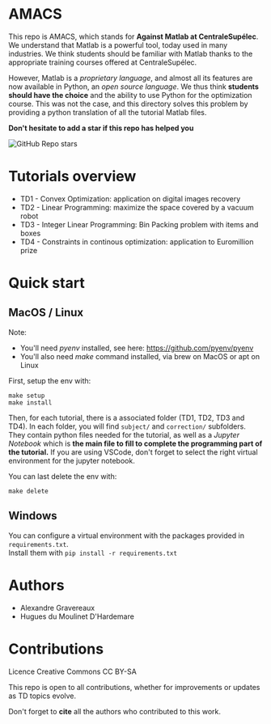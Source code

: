 # AMACS

This repo is AMACS, which stands for **Against Matlab at CentraleSupélec**.
We understand that Matlab is a powerful tool, today used in many industries. We think students
should be familiar with Matlab thanks to the appropriate training courses offered at CentraleSupélec.

However, Matlab is a *proprietary language*, and almost all its features are now available in Python, an *open source language*.
We thus think **students should have the choice** and the ability to use Python for the optimization course. This was not the case, and this directory solves this problem by providing a python translation of all the tutorial Matlab files.

**Don't hesitate to add a star if this repo has helped you**

<img alt="GitHub Repo stars" src="https://img.shields.io/github/stars/alexgravx/AMACS?style=social&logoColor=yellow&label=Give%20a%20star">

# Tutorials overview

- TD1 - Convex Optimization: application on digital images recovery
- TD2 - Linear Programming: maximize the space covered by a vacuum robot
- TD3 - Integer Linear Programming: Bin Packing problem with items and boxes
- TD4 - Constraints in continous optimization: application to Euromillion prize

# Quick start

## MacOS / Linux

Note: 
- You'll need *pyenv* installed, see here: https://github.com/pyenv/pyenv
- You'll also need *make* command installed, via brew on MacOS or apt on Linux

First, setup the env with:

````
make setup
make install
````

Then, for each tutorial, there is a associated folder (TD1, TD2, TD3 and TD4).
In each folder, you will find `subject/` and `correction/` subfolders.
They contain python files needed for the tutorial, as well as a *Jupyter Notebook* which is **the main file to fill to complete the programming part of the tutorial.**
If you are using VSCode, don't forget to select the right virtual environment for the jupyter notebook.

You can last delete the env with:

````
make delete
````

## Windows

You can configure a virtual environment with the packages provided in `requirements.txt`. \
Install them with `pip install -r requirements.txt`

# Authors

- Alexandre Gravereaux
- Hugues du Moulinet D'Hardemare

# Contributions

Licence Creative Commons CC BY-SA

This repo is open to all contributions, whether for improvements or updates as TD topics evolve.

Don't forget to **cite** all the authors who contributed to this work.
